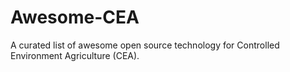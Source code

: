 # Awesome-CEA
A curated list of awesome open source technology for Controlled Environment Agriculture (CEA).
